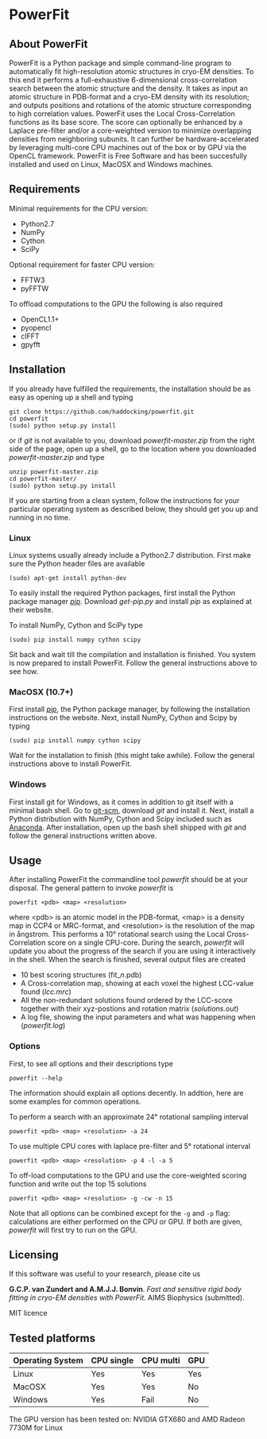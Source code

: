 # PowerFit

## About PowerFit

PowerFit is a Python package and simple command-line program to automatically fit high-resolution atomic structures in cryo-EM densities.
To this end it performs a full-exhaustive 6-dimensional cross-correlation search between the atomic structure and the density.
It takes as input an atomic structure in PDB-format and a cryo-EM density with its resolution;
and outputs positions and rotations of the atomic structure corresponding to high correlation values.
PowerFit uses the Local Cross-Correlation functions as its base score. 
The score can optionally be enhanced by a Laplace pre-filter and/or a core-weighted version to minimize overlapping densities from neighboring subunits.
It can further be hardware-accelerated by leveraging multi-core CPU machines out of the box or by GPU via the OpenCL framework.
PowerFit is Free Software and has been succesfully installed and used on Linux, MacOSX and Windows machines.

## Requirements

Minimal requirements for the CPU version:

* Python2.7
* NumPy
* Cython
* SciPy

Optional requirement for faster CPU version:

* FFTW3
* pyFFTW

To offload computations to the GPU the following is also required

* OpenCL1.1+
* pyopencl
* clFFT
* gpyfft

## Installation

If you already have fulfilled the requirements, 
the installation should be as easy as opening up a shell and typing

    git clone https://github.com/haddocking/powerfit.git
    cd powerfit
    (sudo) python setup.py install

or if *git* is not available to you, 
download *powerfit-master.zip* from the right side of the page, 
open up a shell, go to the location where you downloaded *powerfit-master.zip* and type

    unzip powerfit-master.zip
    cd powerfit-master/
    (sudo) python setup.py install

If you are starting from a clean system, follow the instructions for your particular operating system as described below, 
they should get you up and running in no time.

### Linux 

Linux systems usually already include a Python2.7 distribution.
First make sure the Python header files are available

    (sudo) apt-get install python-dev

To easily install the required Python packages, 
first install the Python package manager [*pip*](https://pip.pypa.io/en/latest/installing.html).
Download *get-pip.py* and install *pip* as explained at their website.

To install NumPy, Cython and SciPy type

    (sudo) pip install numpy cython scipy

Sit back and wait till the compilation and installation is finished.
You system is now prepared to install PowerFit. 
Follow the general instructions above to see how.

### MacOSX (10.7+)

First install [*pip*](https://pip.pypa.io/en/latest/installing.html), the Python package manager, by following the installation instructions on the website. 
Next, install NumPy, Cython and Scipy by typing

    (sudo) pip install numpy cython scipy

Wait for the installation to finish (this might take awhile).
Follow the general instructions above to install PowerFit.


### Windows

First install git for Windows, as it comes in addition to git itself with a minimal bash shell.
Go to [git-scm](https://git-scm.com/download/), download *git* and install it.
Next, install a Python distribution with NumPy, Cython and Scipy included such as [Anaconda](http://continuum.io/downloads).
After installation, open up the bash shell shipped with *git* and follow the general instructions written above.

## Usage

After installing PowerFit the commandline tool *powerfit* should be at your disposal.
The general pattern to invoke *powerfit* is

    powerfit <pdb> <map> <resolution>

where \<pdb\> is an atomic model in the PDB-format, 
\<map\> is a density map in CCP4 or MRC-format, 
and \<resolution\> is the resolution of the map in &aring;ngstrom.
This performs a 10&deg; rotational search using the Local Cross-Correlation score on a single CPU-core.
During the search, *powerfit* will update you about the progress of the search if you are using it interactively in the shell.
When the search is finished, several output files are created

* 10 best scoring structures (fit\_*n*.pdb)
* A Cross-correlation map, showing at each voxel the highest LCC-value found (*lcc.mrc*)
* All the non-redundant solutions found ordered by the LCC-score together with their xyz-postions and rotation matrix (*solutions.out*)
* A log file, showing the input parameters and what was happening when (*powerfit.log*)

### Options

First, to see all options and their descriptions type

    powerfit --help

The information should explain all options decently. 
In addtion, here are some examples for common operations.

To perform a search with an approximate 24&deg; rotational sampling interval

    powerfit <pdb> <map> <resolution> -a 24

To use multiple CPU cores with laplace pre-filter and 5&deg; rotational interval

    powerfit <pdb> <map> <resolution> -p 4 -l -a 5

To off-load computations to the GPU and use the core-weighted scoring function and write out the top 15 solutions

    powerfit <pdb> <map> <resolution> -g -cw -n 15

Note that all options can be combined except for the `-g` and `-p` flag:
calculations are either performed on the CPU or GPU.
If both are given, *powerfit* will first try to run on the GPU.


## Licensing

If this software was useful to your research, please cite us

**G.C.P. van Zundert and A.M.J.J. Bonvin**. *Fast and sensitive rigid body fitting in cryo-EM densities with PowerFit.* AIMS Biophysics (submitted).

MIT licence

## Tested platforms

| Operating System| CPU single | CPU multi | GPU |
| --------------- | ---------- | --------- | --- |
|Linux            | Yes        | Yes       | Yes |
|MacOSX           | Yes        | Yes       | No  |
|Windows          | Yes        | Fail      | No  |

The GPU version has been tested on:
NVIDIA GTX680 and AMD Radeon 7730M for Linux
